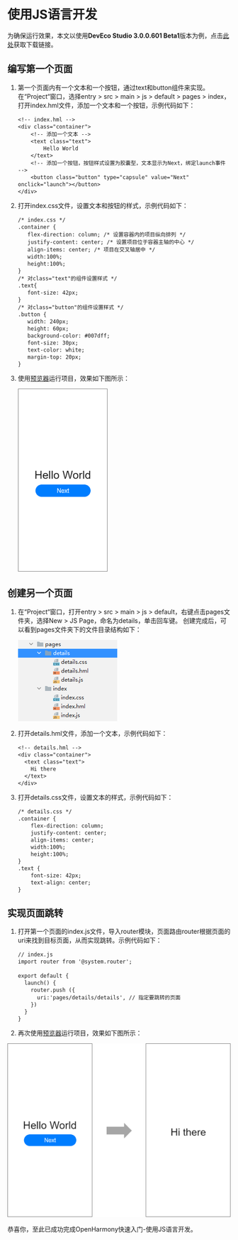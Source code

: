 # 使用JS语言开发

为确保运行效果，本文以使用**DevEco Studio 3.0.0.601 Beta1**版本为例，点击[此处](https://developer.harmonyos.com/cn/develop/deveco-studio#download_beta)获取下载链接。

## 编写第一个页面

1. 第一个页面内有一个文本和一个按钮，通过text和button组件来实现。
   在“Project“窗口，选择entry &gt; src &gt; main &gt; js &gt; default &gt; pages &gt; index，打开index.hml文件，添加一个文本和一个按钮，示例代码如下：
   
   ```
   <!-- index.hml -->
   <div class="container">
       <!-- 添加一个文本 -->
       <text class="text">
           Hello World
       </text>
       <!-- 添加一个按钮，按钮样式设置为胶囊型，文本显示为Next，绑定launch事件 -->
       <button class="button" type="capsule" value="Next" onclick="launch"></button>
   </div>
   ```
   
2. 打开index.css文件，设置文本和按钮的样式，示例代码如下：
	```
   /* index.css */
   .container {
       flex-direction: column; /* 设置容器内的项目纵向排列 */
       justify-content: center; /* 设置项目位于容器主轴的中心 */
       align-items: center; /* 项目在交叉轴居中 */
       width:100%;
       height:100%;
   }
   /* 对class="text"的组件设置样式 */
   .text{
       font-size: 42px;
   }
   /* 对class="button"的组件设置样式 */
   .button {
       width: 240px;
       height: 60px;
       background-color: #007dff;
       font-size: 30px;
       text-color: white;
       margin-top: 20px;
   }
	```

3. 使用[预览器](https://developer.harmonyos.com/cn/docs/documentation/doc-guides/previewer-0000001054328973#ZH-CN_TOPIC_0000001056725592__section16523172216252)运行项目，效果如下图所示：

   ![zh-cn_image_0000001217683803](figures/zh-cn_image_0000001217683803.png)


## 创建另一个页面

1. 在“Project“窗口，打开entry &gt; src &gt; main &gt; js &gt; default，右键点击pages文件夹，选择New &gt; JS Page，命名为details，单击回车键。
   创建完成后，可以看到pages文件夹下的文件目录结构如下：

   ![zh-cn_image_0000001217523751](figures/zh-cn_image_0000001217523751.png)

2. 打开details.hml文件，添加一个文本，示例代码如下：
   ```
   <!-- details.hml -->
   <div class="container">
     <text class="text">
       Hi there
     </text>
   </div>
   ```

3. 打开details.css文件，设置文本的样式，示例代码如下：
   ```
   /* details.css */
   .container {
       flex-direction: column;
       justify-content: center;
       align-items: center;
       width:100%;
       height:100%;
   }
   .text {
       font-size: 42px;
       text-align: center;
   }
   ```


## 实现页面跳转

1. 打开第一个页面的index.js文件，导入router模块，页面路由router根据页面的uri来找到目标页面，从而实现跳转。示例代码如下：
   ```
   // index.js
   import router from '@system.router';

   export default {
     launch() {
       router.push ({
         uri:'pages/details/details', // 指定要跳转的页面
       })
     }
   }
   ```

2. 再次使用[预览器](https://developer.harmonyos.com/cn/docs/documentation/doc-guides/previewer-0000001054328973#ZH-CN_TOPIC_0000001056725592__section16523172216252)运行项目，效果如下图所示：
   
![zh-cn_image_0000001217402315](figures/zh-cn_image_0000001217402315.png)

恭喜你，至此已成功完成OpenHarmony快速入门-使用JS语言开发。